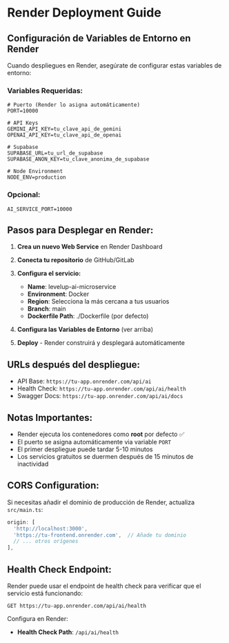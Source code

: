 # Render Deployment Guide

## Configuración de Variables de Entorno en Render

Cuando despliegues en Render, asegúrate de configurar estas variables de entorno:

### Variables Requeridas:

```
# Puerto (Render lo asigna automáticamente)
PORT=10000

# API Keys
GEMINI_API_KEY=tu_clave_api_de_gemini
OPENAI_API_KEY=tu_clave_api_de_openai

# Supabase
SUPABASE_URL=tu_url_de_supabase
SUPABASE_ANON_KEY=tu_clave_anonima_de_supabase

# Node Environment
NODE_ENV=production
```

### Opcional:
```
AI_SERVICE_PORT=10000
```

## Pasos para Desplegar en Render:

1. **Crea un nuevo Web Service** en Render Dashboard
2. **Conecta tu repositorio** de GitHub/GitLab
3. **Configura el servicio:**
   - **Name**: levelup-ai-microservice
   - **Environment**: Docker
   - **Region**: Selecciona la más cercana a tus usuarios
   - **Branch**: main
   - **Dockerfile Path**: ./Dockerfile (por defecto)

4. **Configura las Variables de Entorno** (ver arriba)

5. **Deploy** - Render construirá y desplegará automáticamente

## URLs después del despliegue:

- API Base: `https://tu-app.onrender.com/api/ai`
- Health Check: `https://tu-app.onrender.com/api/ai/health`
- Swagger Docs: `https://tu-app.onrender.com/api/ai/docs`

## Notas Importantes:

- Render ejecuta los contenedores como **root** por defecto ✅
- El puerto se asigna automáticamente via variable `PORT`
- El primer despliegue puede tardar 5-10 minutos
- Los servicios gratuitos se duermen después de 15 minutos de inactividad

## CORS Configuration:

Si necesitas añadir el dominio de producción de Render, actualiza `src/main.ts`:

```typescript
origin: [
  'http://localhost:3000',
  'https://tu-frontend.onrender.com',  // Añade tu dominio
  // ... otros orígenes
],
```

## Health Check Endpoint:

Render puede usar el endpoint de health check para verificar que el servicio está funcionando:

```
GET https://tu-app.onrender.com/api/ai/health
```

Configura en Render:
- **Health Check Path**: `/api/ai/health`
